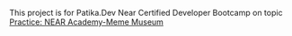 This project is for Patika.Dev Near Certified Developer Bootcamp on topic [Practice: NEAR Academy-Meme Museum](https://app.patika.dev/courses/near-developer-course/practice-near-academy-meme-museum)
